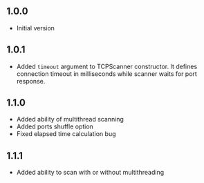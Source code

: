 ## 1.0.0

- Initial version

## 1.0.1

- Added `timeout` argument to TCPScanner constructor. It defines connection timeout in milliseconds while scanner waits for port response.

## 1.1.0
- Added ability of multithread scanning
- Added ports shuffle option
- Fixed elapsed time calculation bug

## 1.1.1
- Added ability to scan with or without multithreading